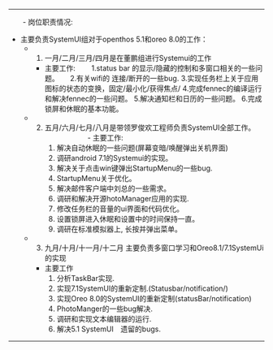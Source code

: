 ----------------------------------------------------------
　　- 岗位职责情况:
  - 主要负责SystemUI组对于openthos 5.1和oreo 8.0的工作：
    - 1. 一月/二月/三月/四月是在董鹏组进行Systemui的工作
      - 主要工作:
        　　1.status bar 的显示/隐藏的控制和多窗口相关的一些问题。
        　 2.有关wifi的 连接/断开的一些bug.
          3.实现任务栏上关于应用图标的状态的变换，固定/最小化/获得焦点/
          4.完成fennec的编译运行和解决fennec的一些问题。
          5.解决通知栏和日历的一些问题。
          6.完成锁屏和休眠的基本功能。
     
    - 2. 五月/六月/七月/八月是带领罗俊欢工程师负责SystemUI全部工作。
　　　　　　- 主要工作:
          1. 解决自动休眠的一些问题(屏幕变暗/唤醒弹出关机界面)
          2. 调研android 7.1的Systemui的实现。
          3. 解决关于点击win键弹出StartupMenu的一些bug.
          4. StartupMenu关于优化。
          5. 解决邮件客户端中刘总的一些需求。
          6. 调研和解决开源hotoManager应用的实现.
          7. 修改任务栏的音量的ui界面和代码优化。
          8. 设置锁屏进入休眠和设置中的时间保持一直。
          9. 调研在标准模拟器上, 长按并弹出菜单。

    - 3. 九月/十月/十一月/十二月 主要负责多窗口学习和Oreo8.1/7.1SystemUi的实现
      - 主要工作
          1. 分析TaskBar实现.
          2. 实现7.1SystemUI的重新定制.(Statusbar/notification/)
          3. 实现Oreo 8.0的SystemUI的重新定制(statusBar/notification)
          4. PhotoManger的一些bug解决.
          5. 调研和实现文本编辑器的运行.
          6. 解决5.1 SystemUI　遗留的bugs.
---------------------------------------------------------------------------
